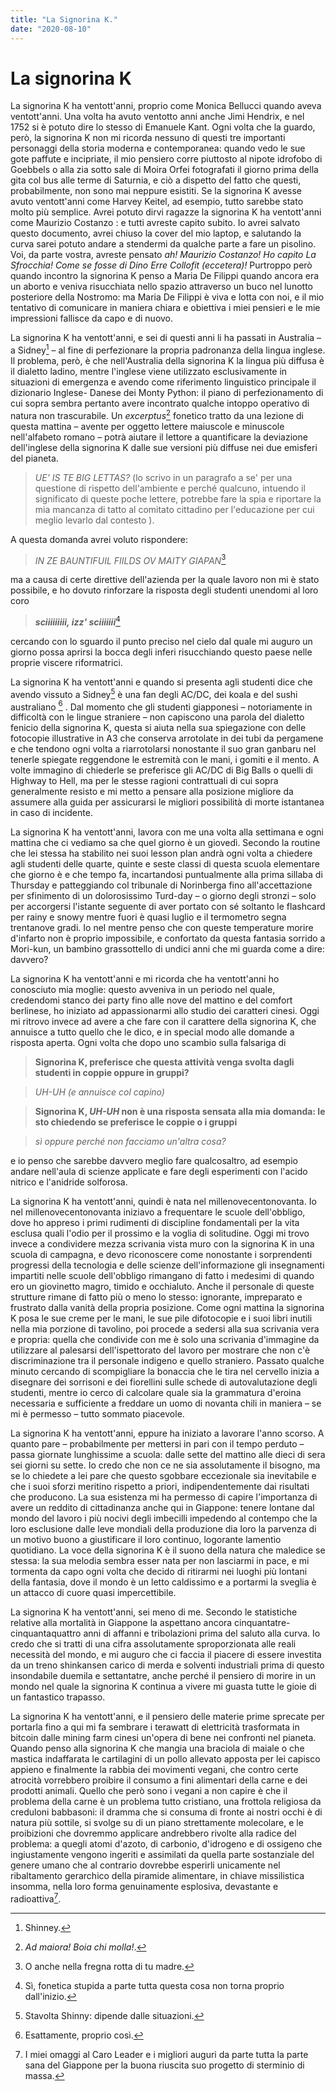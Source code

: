 ```yaml
---
title: "La Signorina K."
date: "2020-08-10"
---
```


# La signorina K

La signorina K ha ventott'anni, proprio come Monica Bellucci quando aveva ventott'anni. Una volta
ha avuto ventotto anni anche Jimi Hendrix, e nel 1752 si è potuto dire lo stesso di Emanuele Kant.
Ogni volta che la guardo, però, la signorina K non mi ricorda nessuno di questi tre importanti
personaggi della storia moderna e contemporanea: quando vedo le sue gote paffute e incipriate, il
mio pensiero corre piuttosto al nipote idrofobo di Goebbels o alla zia sotto sale di Moira Orfei
fotografati il giorno prima della gita col bus alle terme di Saturnia, e ciò a dispetto del fatto che
questi, probabilmente, non sono mai neppure esistiti. Se la signorina K avesse avuto ventott'anni
come Harvey Keitel, ad esempio, tutto sarebbe stato molto più semplice. Avrei potuto dirvi ragazze
la signorina K ha ventott'anni come Maurizio Costanzo : e tutti avreste capito subito. Io avrei salvato
questo documento, avrei chiuso la cover del mio laptop, e salutando la curva sarei potuto andare a
stendermi da qualche parte a fare un pisolino. Voi, da parte vostra, avreste pensato _ah! Maurizio
Costanzo! Ho capito La Sfrocchia! Come se fosse di Dino Erre Collofit (eccetera)!_ Purtroppo però
quando incontro la signorina K penso a Maria De Filippi quando ancora era un aborto e veniva
risucchiata nello spazio attraverso un buco nel lunotto posteriore della Nostromo: ma Maria De
Filippi è viva e lotta con noi, e il mio tentativo di comunicare in maniera chiara e obiettiva i miei
pensieri e le mie impressioni fallisce da capo e di nuovo.

La signorina K ha ventott'anni, e sei di questi anni li ha passati in Australia – a Sidney[^1] – al fine di
perfezionare la propria padronanza della lingua inglese. Il problema, però, è che nell'Australia della
signorina K la lingua più diffusa è il dialetto ladino, mentre l'inglese viene utilizzato esclusivamente
in situazioni di emergenza e avendo come riferimento linguistico principale il dizionario Inglese-
Danese dei Monty Python: il piano di perfezionamento di cui sopra sembra pertanto avere
incontrato qualche intoppo operativo di natura non trascurabile. Un _excerptus_[^2] fonetico tratto da una
lezione di questa mattina – avente per oggetto lettere maiuscole e minuscole nell'alfabeto romano –
potrà aiutare il lettore a quantificare la deviazione dell'inglese della signorina K dalle sue versioni
più diffuse nei due emisferi del pianeta.

> _UE' IS TE BIG LETTAS?_ (lo scrivo in un paragrafo a se' per una questione di rispetto dell'ambiente e perché qualcuno, intuendo il significato di queste poche lettere, potrebbe fare la spia e riportare la mia mancanza di tatto al comitato cittadino per l'educazione per cui meglio levarlo dal contesto ).

A questa domanda avrei voluto rispondere:

> _IN ZE BAUNTIFUIL FIILDS OV MAITY GIAPAN_[^3]

ma a causa di certe direttive dell'azienda per la quale lavoro non mi è stato possibile, e ho dovuto
rinforzare la risposta degli studenti unendomi al loro coro

> **_sciiiiiiiii, izz' sciiiiiii_**[^4]

cercando con lo sguardo il punto preciso nel cielo dal quale mi auguro un giorno possa aprirsi la
bocca degli inferi risucchiando questo paese nelle proprie viscere riformatrici.

La signorina K ha ventott'anni e quando si presenta agli studenti dice che avendo vissuto a Sidney[^5] è
una fan degli AC/DC, dei koala e del sushi australiano [^6] . Dal momento che gli studenti giapponesi –
notoriamente in difficoltà con le lingue straniere – non capiscono una parola del dialetto fenicio della signorina K, questa si aiuta nella sua spiegazione con delle fotocopie illustrative in A3 che
conserva arrotolate in dei tubi da pergamene e che tendono ogni volta a riarrotolarsi nonostante il
suo gran ganbaru nel tenerle spiegate reggendone le estremità con le mani, i gomiti e il mento. A
volte immagino di chiederle se preferisce gli AC/DC di Big Balls o quelli di Highway to Hell, ma
per le stesse ragioni contrattuali di cui sopra generalmente resisto e mi metto a pensare alla
posizione migliore da assumere alla guida per assicurarsi le migliori possibilità di morte istantanea
in caso di incidente.

La signorina K ha ventott'anni, lavora con me una volta alla settimana e ogni mattina che ci
vediamo sa che quel giorno è un giovedì. Secondo la routine che lei stessa ha stabilito nei suoi
lesson plan andrà ogni volta a chiedere agli studenti delle quarte, quinte e seste classi di questa
scuola elementare che giorno è e che tempo fa, incartandosi puntualmente alla prima sillaba di
Thursday e patteggiando col tribunale di Norinberga fino all'accettazione per sfinimento di un
dolorosissimo Turd-day – o giorno degli stronzi – solo per accorgersi l'istante seguente di aver
portato con sé soltanto le flashcard per rainy e snowy mentre fuori è quasi luglio e il termometro
segna trentanove gradi. Io nel mentre penso che con queste temperature morire d'infarto non è
proprio impossibile, e confortato da questa fantasia sorrido a Mori-kun, un bambino grassottello di
undici anni che mi guarda come a dire: davvero?

La signorina K ha ventott'anni e mi ricorda che ha ventott'anni ho conosciuto mia moglie: questo
avveniva in un periodo nel quale, credendomi stanco dei party fino alle nove del mattino e del
comfort berlinese, ho iniziato ad appassionarmi allo studio dei caratteri cinesi. Oggi mi ritrovo
invece ad avere a che fare con il carattere della signorina K, che annuisce a tutto quello che le dico,
e in special modo alle domande a risposta aperta. Ogni volta che dopo uno scambio sulla falsariga
di

> **Signorina K, preferisce che questa attività venga svolta dagli studenti in coppie oppure in gruppi?**

> _UH-UH (e annuisce col capino)_

> **Signorina K, _UH-UH_ non è una risposta sensata alla mia domanda: le sto chiedendo se preferisce le coppie o i gruppi**

> _sì oppure perché non facciamo un'altra cosa?_

e io penso che sarebbe davvero meglio fare qualcosaltro, ad esempio andare nell'aula di scienze
applicate e fare degli esperimenti con l'acido nitrico e l'anidride solforosa.

La signorina K ha ventott'anni, quindi è nata nel millenovecentonovanta. Io nel
millenovecentonovanta iniziavo a frequentare le scuole dell'obbligo, dove ho appreso i primi
rudimenti di discipline fondamentali per la vita esclusa quali l'odio per il prossimo e la voglia di
solitudine.
Oggi mi trovo invece a condividere mezza scrivania vista muro con la signorina K in una scuola di
campagna, e devo riconoscere come nonostante i sorprendenti progressi della tecnologia e delle
scienze dell'informazione gli insegnamenti impartiti nelle scuole dell'obbligo rimangano di fatto i
medesimi di quando ero un giovinetto magro, timido e occhialuto. Anche il personale di queste
strutture rimane di fatto più o meno lo stesso: ignorante, impreparato e frustrato dalla vanità della
propria posizione. Come ogni mattina la signorina K posa le sue creme per le mani, le sue pile difotocopie e i suoi libri inutili nella mia porzione di tavolino, poi procede a sedersi alla sua scrivania
vera e propria: quella che condivide con me è solo una scrivania d'immagine da utilizzare al
palesarsi dell'ispettorato del lavoro per mostrare che non c'è discriminazione tra il personale
indigeno e quello straniero. Passato qualche minuto cercando di scompigliare la bonaccia che le tira
nel cervello inizia a disegnare dei sorrisoni e dei fiorellini sulle schede di autovalutazione degli
studenti, mentre io cerco di calcolare quale sia la grammatura d'eroina necessaria e sufficiente a
freddare un uomo di novanta chili in maniera – se mi è permesso – tutto sommato piacevole.

La signorina K ha ventott'anni, eppure ha iniziato a lavorare l'anno scorso. A quanto pare –
probabilmente per mettersi in pari con il tempo perduto – passa giornate lunghissime a scuola: dalle
sette del mattino alle dieci di sera sei giorni su sette. Io credo che non ce ne sia assolutamente il
bisogno, ma se lo chiedete a lei pare che questo sgobbare eccezionale sia inevitabile e che i suoi
sforzi meritino rispetto a priori, indipendentemente dai risultati che producono. La sua esistenza mi
ha permesso di capire l'importanza di avere un reddito di cittadinanza anche qui in Giappone: tenere
lontane dal mondo del lavoro i più nocivi degli imbecilli impedendo al contempo che la loro
esclusione dalle leve mondiali della produzione dia loro la parvenza di un motivo buono a
giustificare il loro continuo, logorante lamentìo quotidiano. La voce della signorina K è il suono
della natura che maledice se stessa: la sua melodia sembra esser nata per non lasciarmi in pace, e mi
tormenta da capo ogni volta che decido di ritirarmi nei luoghi più lontani della fantasia, dove il
mondo è un letto caldissimo e a portarmi la sveglia è un attacco di cuore quasi impercettibile.

La signorina K ha ventott'anni, sei meno di me. Secondo le statistiche relative alla mortalità in
Giappone la aspettano ancora cinquantatre-cinquantaquattro anni di affanni e tribolazioni prima del
saluto alla curva. Io credo che si tratti di una cifra assolutamente sproporzionata alle reali necessità
del mondo, e mi auguro che ci faccia il piacere di essere investita da un treno shinkansen carico di
merda e solventi industriali prima di questo insondabile duemila e settantatre, anche perché il
pensiero di morire in un mondo nel quale la signorina K continua a vivere mi guasta tutte le gioie di
un fantastico trapasso.

La signorina K ha ventott'anni, e il pensiero delle materie prime sprecate per portarla fino a qui mi
fa sembrare i terawatt di elettricità trasformata in bitcoin dalle mining farm cinesi un'opera di bene
nei confronti nel pianeta. Quando penso alla signorina K che mangia una braciola di maiale o che
mastica indaffarata le cartilagini di un pollo allevato apposta per lei capisco appieno e finalmente la
rabbia dei movimenti vegani, che contro certe atrocità vorrebbero proibire il consumo a fini
alimentari della carne e dei prodotti animali. Quello che però sono i vegani a non capire è che il
problema della carne è un problema tutto cristiano, una frottola religiosa da creduloni babbasoni: il
dramma che si consuma di fronte ai nostri occhi è di natura più sottile, si svolge su di un piano
strettamente molecolare, e le proibizioni che dovremmo applicare andrebbero rivolte alla radice del
problema: a quegli atomi d'azoto, di carbonio, d'idrogeno e di ossigeno che ingiustamente vengono
ingeriti e assimilati da quella parte sostanziale del genere umano che al contrario dovrebbe esperirli
unicamente nel ribaltamento gerarchico della piramide alimentare, in chiave missilistica insomma,
nella loro forma genuinamente esplosiva, devastante e radioattiva[^7].

[^1]: Shinney.
[^2]: _Ad maiora! Boia chi molla!_.
[^3]: O anche nella fregna rotta di tu madre.
[^4]: Sì, fonetica stupida a parte tutta questa cosa non torna proprio dall'inizio.
[^5]: Stavolta Shinny: dipende dalle situazioni.
[^6]: Esattamente, proprio così.
[^7]: I miei omaggi al Caro Leader e i migliori auguri da parte tutta la parte sana del Giappone per la buona riuscita suo progetto di sterminio di massa.
